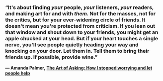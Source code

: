 ### “It's about finding _your_ people, _your_ listeners, _your_ readers, and making art for and with _them_. Not for the masses, not for the critics, but for your ever-widening circle of friends. It doesn't mean you're protected from criticism. If you lean out that window and shout down to your friends, you might get an apple chucked at your head. But if your heart touches a single nerve, you'll see people quietly heading your way and knocking on your door. Let them in. Tell them to bring their friends up. If possible, provide wine.”

**— Amanda Palmer,** [**The Art of Asking: How I stopped worrying and let people help**](https://londonwriterssalon.us4.list-manage.com/track/click?u=8b047263967451488070a8ad0&id=986ff97821&e=bc5cbc9b90)